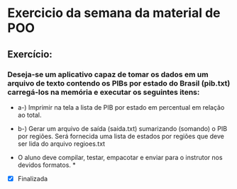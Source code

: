 # Exercicio da semana da material de POO

## Exercício: 

### Deseja-se um aplicativo capaz de tomar os dados em um arquivo de texto contendo os PIBs por estado do Brasil (pib.txt) carregá-los na memória e executar os seguintes itens:

- a-) Imprimir na tela a lista de PIB por estado em percentual em relação ao total.

- b-) Gerar um arquivo de saída (saida.txt) sumarizando (somando) o PIB por regiões. Será fornecida uma lista de estados por regiões que deve ser lida do arquivo regioes.txt

 

* O aluno deve compilar, testar, empacotar e enviar para o instrutor nos devidos formatos. *


- [x] Finalizada
